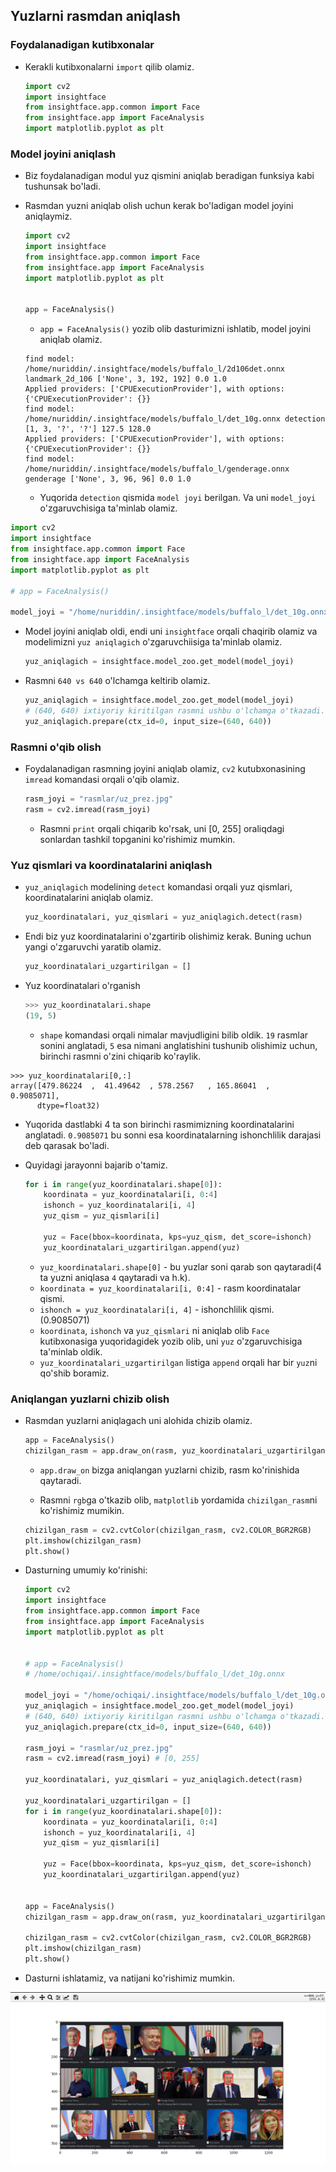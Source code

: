 ## Yuzlarni rasmdan aniqlash


### Foydalanadigan kutibxonalar

* Kerakli kutibxonalarni `import` qilib olamiz.

    ```python
    import cv2
    import insightface
    from insightface.app.common import Face
    from insightface.app import FaceAnalysis
    import matplotlib.pyplot as plt
    ```

### Model joyini aniqlash

* Biz foydalanadigan modul yuz qismini aniqlab beradigan funksiya kabi tushunsak bo'ladi.

* Rasmdan yuzni aniqlab olish uchun kerak bo'ladigan model joyini aniqlaymiz.

  ```python
  import cv2
  import insightface
  from insightface.app.common import Face
  from insightface.app import FaceAnalysis
  import matplotlib.pyplot as plt
  
  
  app = FaceAnalysis()
  ```
  * `app = FaceAnalysis()` yozib olib dasturimizni ishlatib, model joyini aniqlab olamiz. 

  ```shell
  find model: /home/nuriddin/.insightface/models/buffalo_l/2d106det.onnx landmark_2d_106 ['None', 3, 192, 192] 0.0 1.0
  Applied providers: ['CPUExecutionProvider'], with options: {'CPUExecutionProvider': {}}
  find model: /home/nuriddin/.insightface/models/buffalo_l/det_10g.onnx detection [1, 3, '?', '?'] 127.5 128.0
  Applied providers: ['CPUExecutionProvider'], with options: {'CPUExecutionProvider': {}}
  find model: /home/nuriddin/.insightface/models/buffalo_l/genderage.onnx genderage ['None', 3, 96, 96] 0.0 1.0
  ``` 
  * Yuqorida `detection` qismida `model joyi` berilgan. Va uni `model_joyi` o'zgaruvchisiga ta'minlab olamiz.

```python
import cv2
import insightface
from insightface.app.common import Face
from insightface.app import FaceAnalysis
import matplotlib.pyplot as plt

# app = FaceAnalysis()

model_joyi = "/home/nuriddin/.insightface/models/buffalo_l/det_10g.onnx"
```

* Model joyini aniqlab oldi, endi uni `insightface` orqali chaqirib olamiz va modelimizni `yuz aniqlagich` o'zgaruvchiisiga ta'minlab olamiz.

  ```python
  yuz_aniqlagich = insightface.model_zoo.get_model(model_joyi)
  ```
* Rasmni `640 vs 640` o'lchamga keltirib olamiz.

  ```python
  yuz_aniqlagich = insightface.model_zoo.get_model(model_joyi)
  # (640, 640) ixtiyoriy kiritilgan rasmni ushbu o'lchamga o'tkazadi.
  yuz_aniqlagich.prepare(ctx_id=0, input_size=(640, 640))
  ```
  
### Rasmni o'qib olish

* Foydalanadigan rasmning joyini aniqlab olamiz, `cv2` kutubxonasining `imread` komandasi orqali o'qib olamiz.

  ```python
  rasm_joyi = "rasmlar/uz_prez.jpg"
  rasm = cv2.imread(rasm_joyi)
  ```
  * Rasmni `print` orqali chiqarib ko'rsak, uni [0, 255] oraliqdagi sonlardan tashkil topganini ko'rishimiz mumkin.

### Yuz qismlari va koordinatalarini aniqlash

* `yuz_aniqlagich` modelining `detect` komandasi orqali yuz qismlari, koordinatalarini aniqlab olamiz.

  ```python
  yuz_koordinatalari, yuz_qismlari = yuz_aniqlagich.detect(rasm)
  ```
  
* Endi biz yuz koordinatalarini o'zgartirib olishimiz kerak. Buning uchun yangi o'zgaruvchi yaratib olamiz.

  ```python
  yuz_koordinatalari_uzgartirilgan = []
  ```

*  Yuz koordinatalari o'rganish

    ```python
    >>> yuz_koordinatalari.shape
    (19, 5)
    ```
      * `shape` komandasi orqali nimalar mavjudligini bilib oldik. `19` rasmlar sonini anglatadi, `5` esa nimani anglatishini tushunib olishimiz uchun, birinchi rasmni o'zini chiqarib ko'raylik.

  ```shell
  >>> yuz_koordinatalari[0,:]
  array([479.86224  ,  41.49642  , 578.2567   , 165.86041  ,   0.9085071],
        dtype=float32)
  ```

* Yuqorida dastlabki 4 ta son birinchi rasmimizning koordinatalarini anglatadi. `0.9085071` bu sonni esa koordinatalarning ishonchlilik darajasi deb qarasak bo'ladi. 

* Quyidagi jarayonni bajarib o'tamiz.

    ```python
    for i in range(yuz_koordinatalari.shape[0]):
        koordinata = yuz_koordinatalari[i, 0:4]
        ishonch = yuz_koordinatalari[i, 4]
        yuz_qism = yuz_qismlari[i]
  
        yuz = Face(bbox=koordinata, kps=yuz_qism, det_score=ishonch)
        yuz_koordinatalari_uzgartirilgan.append(yuz)
    ```
    
    * `yuz_koordinatalari.shape[0]` - bu yuzlar soni qarab son qaytaradi(4 ta yuzni aniqlasa `4` qaytaradi va h.k).
    * `koordinata = yuz_koordinatalari[i, 0:4]` - rasm koordinatalar qismi.
    * `ishonch = yuz_koordinatalari[i, 4]` - ishonchlilik qismi. (0.9085071)
    * `koordinata`, `ishonch` va `yuz_qismlari` ni aniqlab olib `Face` kutibxonasiga yuqoridagidek yozib olib, uni `yuz` o'zgaruvchisiga ta'minlab oldik.
    * `yuz_koordinatalari_uzgartirilgan` listiga `append` orqali har bir `yuz`ni qo'shib boramiz.

### Aniqlangan yuzlarni chizib olish

* Rasmdan yuzlarni aniqlagach uni alohida chizib olamiz. 

  ```python
  app = FaceAnalysis()
  chizilgan_rasm = app.draw_on(rasm, yuz_koordinatalari_uzgartirilgan)
  ```
  * `app.draw_on` bizga aniqlangan yuzlarni chizib, rasm ko'rinishida qaytaradi.

  * Rasmni `rgb`ga o'tkazib olib, `matplotlib` yordamida `chizilgan_rasm`ni ko'rishimiz mumikin.

  ```python
  chizilgan_rasm = cv2.cvtColor(chizilgan_rasm, cv2.COLOR_BGR2RGB)
  plt.imshow(chizilgan_rasm)
  plt.show()
  ```
  
* Dasturning umumiy ko'rinishi:

  ```python
  import cv2
  import insightface
  from insightface.app.common import Face
  from insightface.app import FaceAnalysis
  import matplotlib.pyplot as plt
  
  
  # app = FaceAnalysis()
  # /home/ochiqai/.insightface/models/buffalo_l/det_10g.onnx
  
  model_joyi = "/home/ochiqai/.insightface/models/buffalo_l/det_10g.onnx"
  yuz_aniqlagich = insightface.model_zoo.get_model(model_joyi)
  # (640, 640) ixtiyoriy kiritilgan rasmni ushbu o'lchamga o'tkazadi.
  yuz_aniqlagich.prepare(ctx_id=0, input_size=(640, 640))
  
  rasm_joyi = "rasmlar/uz_prez.jpg"
  rasm = cv2.imread(rasm_joyi) # [0, 255]
  
  yuz_koordinatalari, yuz_qismlari = yuz_aniqlagich.detect(rasm)
  
  yuz_koordinatalari_uzgartirilgan = []
  for i in range(yuz_koordinatalari.shape[0]):
      koordinata = yuz_koordinatalari[i, 0:4]
      ishonch = yuz_koordinatalari[i, 4]
      yuz_qism = yuz_qismlari[i]
  
      yuz = Face(bbox=koordinata, kps=yuz_qism, det_score=ishonch)
      yuz_koordinatalari_uzgartirilgan.append(yuz)
  
  
  app = FaceAnalysis()
  chizilgan_rasm = app.draw_on(rasm, yuz_koordinatalari_uzgartirilgan)
  
  chizilgan_rasm = cv2.cvtColor(chizilgan_rasm, cv2.COLOR_BGR2RGB)
  plt.imshow(chizilgan_rasm)
  plt.show()
  ```
  
* Dasturni ishlatamiz, va natijani ko'rishimiz mumkin.

<p align="center">
    <img src="./rasm/yuzni_rasmdan_aniqlash/rasmdan_yuzni_aniqlash.png">
</p>

